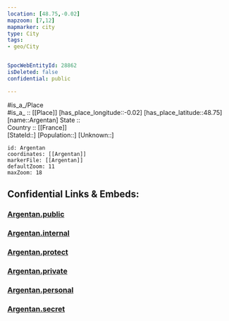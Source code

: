 ```yaml
---
location: [48.75,-0.02] 
mapzoom: [7,12] 
mapmarker: city 
type: City
tags:
- geo/City


SpocWebEntityId: 28862
isDeleted: false
confidential: public

---
```

#is_a_/Place  
#is_a_ :: [[Place]] 
[has_place_longitude::-0.02] 
[has_place_latitude::48.75] 
[name::Argentan] 
State ::  
Country :: [[France]]  
[StateId::] 
[Population::] 
[Unknown::] 


```leaflet
id: Argentan
coordinates: [[Argentan]] 
markerFile: [[Argentan]] 
defaultZoom: 11 
maxZoom: 18
```


## Confidential Links & Embeds: 

### [Argentan.public](/_public/\Earth\Continent\Europe\Europe~West\France\regions~France\Normandie\departments~Normandie\Orne\communes~Orne\Argentan\cities~ArgentanArgentan.public.md) 

### [Argentan.internal](/_internal/\Earth\Continent\Europe\Europe~West\France\regions~France\Normandie\departments~Normandie\Orne\communes~Orne\Argentan\cities~ArgentanArgentan.internal.md) 

### [Argentan.protect](/_protect/\Earth\Continent\Europe\Europe~West\France\regions~France\Normandie\departments~Normandie\Orne\communes~Orne\Argentan\cities~ArgentanArgentan.protect.md) 

### [Argentan.private](/_private/\Earth\Continent\Europe\Europe~West\France\regions~France\Normandie\departments~Normandie\Orne\communes~Orne\Argentan\cities~ArgentanArgentan.private.md) 

### [Argentan.personal](/_personal/\Earth\Continent\Europe\Europe~West\France\regions~France\Normandie\departments~Normandie\Orne\communes~Orne\Argentan\cities~ArgentanArgentan.personal.md) 

### [Argentan.secret](/_secret/\Earth\Continent\Europe\Europe~West\France\regions~France\Normandie\departments~Normandie\Orne\communes~Orne\Argentan\cities~ArgentanArgentan.secret.md)

